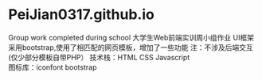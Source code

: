 # PeiJian0317.github.io
Group work completed during school
大学生Web前端实训周小组作业
UI框架采用bootstrap,使用了相匹配的网页模板，增加了一些功能
注：不涉及后端交互(仅少部分模板自带PHP）
技术栈：HTML CSS Javascript  
图标库：iconfont bootstrap
